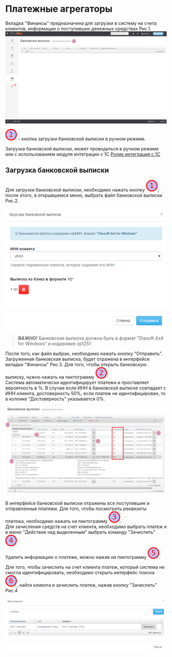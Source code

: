# Платежные агрегаторы

Вкладка "Финансы" предназначена для загрузки в систему на счета клиентов, информации о поступивших денежных средствах Рис.1.  
![](../../.gitbook/assets/finansi1.png)

![](../../.gitbook/assets/1.png) - кнопка загрузки банковской выписки в ручном режиме.

Загрузка банковской выписки, может проводиться в ручном режиме или с использованием модуля интеграции с 1С [Ролик интеграция с 1С](http://www.youtube.com/watch?v=7wSDOFz_V2c)

## Загрузка банковской выписки

Для загрузки банковской выписки, необходимо нажать кнопку ![](../../.gitbook/assets/1.png), после этого, в открывшемся меню, выбрать файл банковской выписки Рис.2.

![](../../.gitbook/assets/finansi2.png)

> _**ВАЖНО!**_ Банковская выписка должна быть в формат "Diasoft 4x4 for Windows" и кодировке cp1251

После того, как файл выбран, необходимо нажать кнопку "Отправить". Загруженная банковская выписка, будет отражена в интерфейсе вкладки "Финансы" Рис.3. Для того, чтобы открыть банковскую выписку, нужно нажать на пиктограмму ![](../../.gitbook/assets/2.png)  
Система автоматически идентифицирует платежи и проставляет вероятность в %. В случае если ИНН в банковской выписке совпадает с ИНН клиента, достоверность 50%, если платеж не идентифицирован, то в колонке "Достоверность" указывается 0%.

![](../../.gitbook/assets/finansi3.png)

В интерфейсе банковской выписки отражены все поступившие и отправленные платежи. Для того, чтобы посмотреть реквизиты платежа, необходимо нажать на пиктограмму ![](../../.gitbook/assets/3.png).  
Для зачисления средств на счет клиента, необходимо выбрать платеж и в меню "Действие над выделенным" выбрать команду "Зачислить" ![](../../.gitbook/assets/4.png)  
Удалить информацию о платеже, можно нажав на пиктограмму ![](../../.gitbook/assets/5.png).

Для того, чтобы зачислить на счет клиента платеж, который система не смогла идентифицировать, необходимо открыть интерфейс поиска ![](../../.gitbook/assets/6.png), найти клиента и зачислить платеж, нажав кнопку "Зачислить" Рис.4

![](../../.gitbook/assets/finansi4.png)

